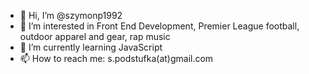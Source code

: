 - 👋 Hi, I’m @szymonp1992
- 👀 I’m interested in Front End Development, Premier League football, outdoor apparel and gear, rap music
- 🌱 I’m currently learning JavaScript
- 📫 How to reach me: s.podstufka(at)gmail.com
